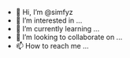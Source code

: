 - 👋 Hi, I’m @simfyz
- 👀 I’m interested in ...
- 🌱 I’m currently learning ...
- 💞️ I’m looking to collaborate on ...
- 📫 How to reach me ...

<!---
simfyz/simfyz is a ✨ special ✨ repository because its `README.md` (this file) appears on your GitHub profile.
You can click the Preview link to take a look at your changes.
--->
